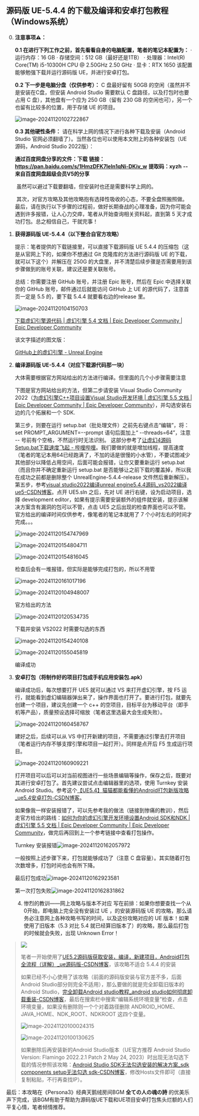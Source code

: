 ## 源码版 UE-5.4.4 的下载及编译和安卓打包教程（Windows系统）

0. **注意事项⚠：**

    **0.1 在进行下列工作之前，首先看看自身的电脑配置，笔者的笔记本配置为：**
    	· 运行内存：16 GB
    	· 存储空间：512 GB（最好还是1TB）
    	· 处理器：Intel(R) Core(TM) i5-10300H CPU @ 2.50GHz   2.50 GHz
    	· 显卡：RTX 1650
    	该配置能够勉强下载并运行源码版 UE，并进行安卓打包。

    **0.2 下一步是电脑分盘（仅供参考）：**
    	C 盘最好留有 50GB 的空闲（虽然并不是安装在C盘，但安装 Android Studio 需要默认 C 盘路径，以及打包时也要占用 C 盘），其他盘有一个应为 250 GB（留有 230 GB 的空闲也可），另一个也留有比较多的位置，用于存储 UE 的项目。

    ​	<img src="C:\Users\Administrator\AppData\Roaming\Typora\typora-user-images\image-20241120102722867.png" alt="image-20241120102722867"  />

    **0.3 其他硬性条件：**
    	请在科学上网的情况下进行各种下载及安装（Android Studio 官网必须翻墙了）。当然各位也可以使用本文附上的各种安装包（UE 源码，Android Studio 2022版）：

    **通过百度网盘分享的文件：下载**
    **链接：https://pan.baidu.com/s/1HmzDFK7leln1qNi-DKiv_w** 
    **提取码：xyzh** 
    **--来自百度网盘超级会员V5的分享**

    ​	虽然可以避过下载要翻墙，但安装时也还是需要科学上网的。

    ​	其次，对官方攻略及其他攻略抱有选择性吸收的心态，不要全盘照搬照做。
    ​	最后，请在执行以下步骤的过程前，做好长期奋战的心理准备，因为你可能会遇到许多报错，让人心力交瘁，笔者从开始查询相关资料起，直到第 5 天才成功打包。总之相信自己，干就完事！

1. **获得源码版 UE-5.4.4（以下整合自官方攻略）**

   提示：笔者提供的下载链接里，可以直接下载源码版 UE 5.4.4 的压缩包（这是从官网上下的，如果你不想通过 Git 克隆库的方法进行源码版 UE 的下载，就可以下这个）并解压在 250G 的大盘里，并不清楚后续步骤是否需要用到该步骤做到的账号关联，建议还是要关联账号。

   总结：你需要注册 GitHub 账号，并注册 Epic 账号，然后在 Epic 中选择关联你的 GitHub 账号，邮件通过后就能访问 GitHub 上 UE 的源代码了，注意首页一定是 5.5 的，要下载 5.4.4 就要看右边的release 里。

   ![image-20241120104150703](C:\Users\Administrator\AppData\Roaming\Typora\typora-user-images\image-20241120104150703.png)

   [下载虚幻引擎源代码 | 虚幻引擎 5.4 文档 | Epic Developer Community | Epic Developer Community](https://dev.epicgames.com/documentation/zh-cn/unreal-engine/downloading-unreal-engine-source-code?application_version=5.4)

   该文字描述的图文版：

   [GitHub上的虚幻引擎 - Unreal Engine](https://www.unrealengine.com/zh-CN/ue-on-github)

2. **编译源码版 UE-5.4.4（对应下载源代码那一块）**

   大体需要根据官方网站给出的方法进行编译。但里面的几个小步骤需要注意

   下图是官方网站给出的方法，但第二步请安装 Visual Studio Community 2022（[为虚幻引擎C++项目设置Visual Studio开发环境 | 虚幻引擎 5.5 文档 | Epic Developer Community | Epic Developer Community](https://dev.epicgames.com/documentation/zh-cn/unreal-engine/setting-up-visual-studio-development-environment-for-cplusplus-projects-in-unreal-engine)），并勾选安装右边的几个拓展和一个 SDK.

   第三步，则要在运行 setup.bat（批处理文件）之前先右键点击“编辑”，将：
   set PROMPT_ARGUMENT=--prompt 语句后面加上“ --threads=64”，注意 -- 号前有个空格，不然运行时无法识别。
   这部分参考了[让虚幻4源码Setup.bat下载速度飞起 - 哔哩哔哩](https://www.bilibili.com/opus/481312434835748133#:~:text=很多人喜欢从github下载虚幻源码来编译“完整版”的虚幻4，但全程就一个字来形容，慢。。。)。我们要做的就是增加线程，提高速度（笔者的笔记本用64已经跑满了，不加的话是很慢的小水管），不要试图减少其他部分以降低占用空间，后面可能会报错，让你又要重新运行 setup.bat（而且你并不确定重新运行 setup.bat 是否能够让之前下载的覆盖掉，所以我在成功之前都是删除整个 UnrealEngine-5.4.4-release 文件然后重新解压）。
   第五步，参考[visual studio2022编译unreal engine5.4.4源码_vs2022编译ue5-CSDN博客](https://blog.csdn.net/aoxuestudy/article/details/141717221)。点开 UE5.sln 之后，先对 UE 进行右键，设为启动项目，选择 development editor，如果有提示需要安装额外的组件就安装，提示该解决方案含有漏洞的包可以不管，点击 UE5 之后出现的检查界面也可以不管。官方给出的编译时间仅供参考，像笔者的笔记本就用了 7 个小时左右的时间才完成。。。

   ![image-20241120154747969](C:\Users\Administrator\AppData\Roaming\Typora\typora-user-images\image-20241120154747969.png)

   ![image-20241120154804711](C:\Users\Administrator\AppData\Roaming\Typora\typora-user-images\image-20241120154804711.png)

   ![image-20241120154816045](C:\Users\Administrator\AppData\Roaming\Typora\typora-user-images\image-20241120154816045.png)

   检查后会有一堆报错，但实际是能够完成打包的，所以不用管

   ![image-20241120161017196](C:\Users\Administrator\AppData\Roaming\Typora\typora-user-images\image-20241120161017196.png)

   ![image-20241120104948007](C:\Users\Administrator\AppData\Roaming\Typora\typora-user-images\image-20241120104948007.png)

   官方给出的方法

   ![image-20241120120534735](C:\Users\Administrator\AppData\Roaming\Typora\typora-user-images\image-20241120120534735.png)

   下载并安装 VS2022 时需要勾选的东西

   ![image-20241120154240108](C:\Users\Administrator\AppData\Roaming\Typora\typora-user-images\image-20241120154240108.png)

   ![image-20241120155045819](C:\Users\Administrator\AppData\Roaming\Typora\typora-user-images\image-20241120155045819.png)

   编译成功

3. **安卓打包（将制作好的项目打包成手机应用安装包.apk）**

   编译成功后，每次想要打开 UE5 就可以通过 VS 来打开虚幻引擎，按 F5 运行，就能看到虚幻编辑器弹出来了，操作界面也打开了。要进行打包，就要先创建一个项目，建议先创建一个 c++ 的空项目，目标平台为移动平台（即手机等产品），质量预设选择可缩放（笔者这里选最大会生成失败）。

   ![image-20241120160458767](C:\Users\Administrator\AppData\Roaming\Typora\typora-user-images\image-20241120160458767.png)

   建好之后，后续可以从 VS 中打开新建的项目，不需要通过引擎去打开项目（笔者运行内存不够支撑引擎和项目一起打开）。同样是点开后 F5 生成运行项目。

   ![image-20241120160909221](C:\Users\Administrator\AppData\Roaming\Typora\typora-user-images\image-20241120160909221.png)

   打开项目可以后可以对当前视图进行一些场景编辑等操作，保存之后，既要对其进行安卓打包了。首先建议尝试点击编辑器里的选项，使用 Turnkey 安装 Android Studio。参考这个[【UE5.4】猫猫都能看懂的Android打包新版攻略_ue5.4安卓打包-CSDN博客](https://blog.csdn.net/qq_35587645/article/details/139207695)。

   如果像我一样安装报错了，可以先参考我的做法（链接到惨痛的教训），然后走官方给出的路线：[如何为你的虚幻引擎开发环境设置Android SDK和NDK | 虚幻引擎 5.5 文档 | Epic Developer Community | Epic Developer Community](https://dev.epicgames.com/documentation/zh-cn/unreal-engine/advanced-setup-and-troubleshooting-guide-for-using-android-sdk)，做完后再回到上一个参考链接中查看打包操作。

   Turnkey 安装报错![image-20241120162057972](C:\Users\Administrator\AppData\Roaming\Typora\typora-user-images\image-20241120162057972.png)

   一般按照上述步骤下来，打包就能够成功了（注意 C 盘容量）。其实随着打包次数增多，打包时间也会有所下降。

   最后打包成功![image-20241120162923581](C:\Users\Administrator\AppData\Roaming\Typora\typora-user-images\image-20241120162923581.png)

   第一次打包失败![image-20241120162831862](C:\Users\Administrator\AppData\Roaming\Typora\typora-user-images\image-20241120162831862.png)

   

   4. 惨烈的教训——网上攻略与版本不对应
      写在前排：如果你想要查找一个从0开始，即电脑上完全没有安装过 UE ，的安装源码版 UE 的攻略，那么请务必注意网上各种攻略书写的时间，以及这份攻略对应的 UE 版本！如果使用了旧版本（5.3 对比 5.4 就已经算旧版本了）的攻略，那么最后打包的时候就会失败，出现 Unknown Error！

> ![](C:\Users\Administrator\Pictures\Screenshots\屏幕截图(145).png)
>
> 笔者一开始使用了[UE5.2源码版获取安装，编译，新建项目，Android打包全流程（详解）_ue源码版-CSDN博客](https://blog.csdn.net/m0_63673681/article/details/132857358)，该攻略不适合 5.4.4 的安装
>
> 如果已经不小心使用了该攻略（前面的源码版安装与官方差不多，后面Android Studio部分则完全不适用），那么要做的就是完全卸载旧版本的Android Studio，[完全卸载Android studio教程_android studio如何彻底卸载重装-CSDN博客](https://blog.csdn.net/qq_46941656/article/details/119918496)，最后在搜索栏中搜索“编辑系统环境变量”检查，点击环境变量，如果没有删除则一个个对着路径删除 ANDROID_HOME、JAVA_HOME、NDK_ROOT、NDKROOT 这四个变量。
>
> ![image-20241120100024315](C:\Users\Administrator\AppData\Roaming\Typora\typora-user-images\image-20241120100024315.png)
>
> ![image-20241120100130625](C:\Users\Administrator\AppData\Roaming\Typora\typora-user-images\image-20241120100130625.png)
>
> 如果删除后再安装新的Android Studio版本（UE官方推荐 Android Studio Version: Flamingo 2022.2.1 Patch 2 May 24, 2023）时出现无法勾选下载的情况参照该攻略：[Android Studio SDK无法勾选安装的解决方案_sdk components setup无法勾选 sdk-CSDN博客](https://blog.csdn.net/qq_42257666/article/details/129781420)，修改Hosts文件即可（直接复制粘贴，不行再查找IP）。

最后：本攻略在《Persona3》经典天鹅绒房间BGM **全ての人の魂の詩** 的优美乐声下完成，该BGM有助于帮助为源码版UE下载和UE项目安卓打包焦头烂额的人们平复心情，笔者倾情推荐。